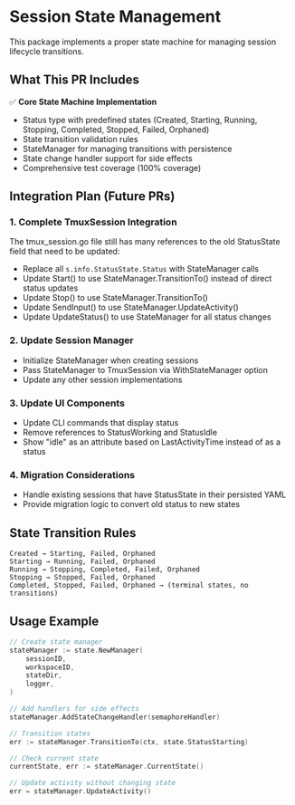 # Session State Management

This package implements a proper state machine for managing session lifecycle transitions.

## What This PR Includes

✅ **Core State Machine Implementation**

- Status type with predefined states (Created, Starting, Running, Stopping, Completed, Stopped, Failed, Orphaned)
- State transition validation rules
- StateManager for managing transitions with persistence
- State change handler support for side effects
- Comprehensive test coverage (100% coverage)

## Integration Plan (Future PRs)

### 1. Complete TmuxSession Integration

The tmux_session.go file still has many references to the old StatusState field that need to be updated:

- Replace all `s.info.StatusState.Status` with StateManager calls
- Update Start() to use StateManager.TransitionTo() instead of direct status updates
- Update Stop() to use StateManager.TransitionTo()
- Update SendInput() to use StateManager.UpdateActivity()
- Update UpdateStatus() to use StateManager for all status changes

### 2. Update Session Manager

- Initialize StateManager when creating sessions
- Pass StateManager to TmuxSession via WithStateManager option
- Update any other session implementations

### 3. Update UI Components

- Update CLI commands that display status
- Remove references to StatusWorking and StatusIdle
- Show "idle" as an attribute based on LastActivityTime instead of as a status

### 4. Migration Considerations

- Handle existing sessions that have StatusState in their persisted YAML
- Provide migration logic to convert old status to new states

## State Transition Rules

```text
Created → Starting, Failed, Orphaned
Starting → Running, Failed, Orphaned
Running → Stopping, Completed, Failed, Orphaned
Stopping → Stopped, Failed, Orphaned
Completed, Stopped, Failed, Orphaned → (terminal states, no transitions)
```

## Usage Example

```go
// Create state manager
stateManager := state.NewManager(
    sessionID,
    workspaceID,
    stateDir,
    logger,
)

// Add handlers for side effects
stateManager.AddStateChangeHandler(semaphoreHandler)

// Transition states
err := stateManager.TransitionTo(ctx, state.StatusStarting)

// Check current state
currentState, err := stateManager.CurrentState()

// Update activity without changing state
err = stateManager.UpdateActivity()
```

